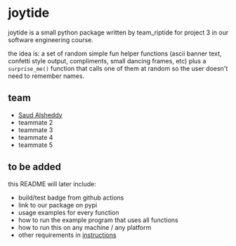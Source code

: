 # joytide

joytide is a small python package written by team_riptide for project 3 in our software engineering course.

the idea is: a set of random simple fun helper functions (ascii banner text, confetti style output, compliments, small dancing frames, etc) plus a `surprise_me()` function that calls one of them at random so the user doesn't need to remember names.

## team

- [Saud Alsheddy](https://github.com/Saud-Al5)
- teammate 2
- teammate 3
- teammate 4
- teammate 5

## to be added

this README will later include:
- build/test badge from github actions
- link to our package on pypi
- usage examples for every function
- how to run the example program that uses all functions
- how to run this on any machine / any platform
- other requirements in [instructions](./instructions.md)
